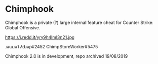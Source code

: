 # Chimphook

Chimphook is a private (?) large internal feature cheat for Counter Strike: Global Offensive.

https://i.redd.it/yry9h4lml3n21.jpg

ɹǝɯɹǝ˥ ʎdɹǝp#2452
ChimpStoreWorker#5475

Chimphook 2.0 is in development,
repo archived 19/08/2019
